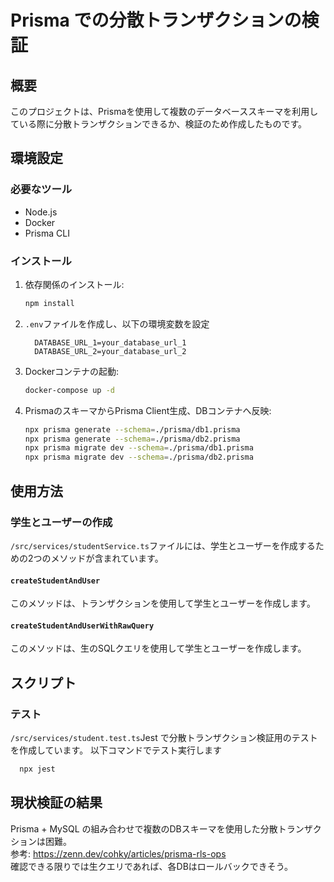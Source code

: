 # Prisma での分散トランザクションの検証

## 概要

このプロジェクトは、Prismaを使用して複数のデータベーススキーマを利用している際に分散トランザクションできるか、検証のため作成したものです。

## 環境設定

### 必要なツール

- Node.js
- Docker
- Prisma CLI

### インストール

1. 依存関係のインストール:
    ```bash
    npm install
    ```

2. `.env`ファイルを作成し、以下の環境変数を設定

    ```
      DATABASE_URL_1=your_database_url_1
      DATABASE_URL_2=your_database_url_2
    ```

3. Dockerコンテナの起動:
    ```bash
    docker-compose up -d
    ```

4. PrismaのスキーマからPrisma Client生成、DBコンテナへ反映:
    ```bash
    npx prisma generate --schema=./prisma/db1.prisma
    npx prisma generate --schema=./prisma/db2.prisma
    npx prisma migrate dev --schema=./prisma/db1.prisma
    npx prisma migrate dev --schema=./prisma/db2.prisma
    ```

## 使用方法

### 学生とユーザーの作成

`/src/services/studentService.ts`ファイルには、学生とユーザーを作成するための2つのメソッドが含まれています。

#### `createStudentAndUser`

このメソッドは、トランザクションを使用して学生とユーザーを作成します。


#### `createStudentAndUserWithRawQuery`

このメソッドは、生のSQLクエリを使用して学生とユーザーを作成します。

## スクリプト

### テスト

`/src/services/student.test.ts`Jest で分散トランザクション検証用のテストを作成しています。
以下コマンドでテスト実行します

```bash
  npx jest
```

## 現状検証の結果

Prisma + MySQL の組み合わせで複数のDBスキーマを使用した分散トランザクションは困難。<br>
参考: https://zenn.dev/cohky/articles/prisma-rls-ops<br>
確認できる限りでは生クエリであれば、各DBはロールバックできそう。
